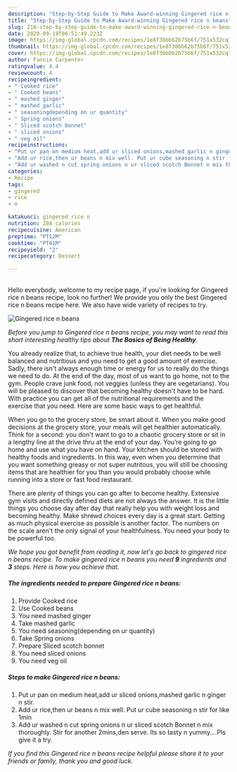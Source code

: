 ```yaml
---
description: "Step-by-Step Guide to Make Award-winning Gingered rice n beans"
title: "Step-by-Step Guide to Make Award-winning Gingered rice n beans"
slug: 218-step-by-step-guide-to-make-award-winning-gingered-rice-n-beans
date: 2020-09-19T06:51:49.223Z
image: https://img-global.cpcdn.com/recipes/1e8f30bb62b75b6f/751x532cq70/gingered-rice-n-beans-recipe-main-photo.jpg
thumbnail: https://img-global.cpcdn.com/recipes/1e8f30bb62b75b6f/751x532cq70/gingered-rice-n-beans-recipe-main-photo.jpg
cover: https://img-global.cpcdn.com/recipes/1e8f30bb62b75b6f/751x532cq70/gingered-rice-n-beans-recipe-main-photo.jpg
author: Fannie Carpenter
ratingvalue: 4.4
reviewcount: 4
recipeingredient:
- " Cooked rice"
- " Cooked beans"
- " mashed ginger"
- " mashed garlic"
- " seasoningdepending on ur quantity"
- " Spring onions"
- " Sliced scotch bonnet"
- " sliced onions"
- " veg oil"
recipeinstructions:
- "Put ur pan on medium heat,add ur sliced onions,mashed garlic n ginger n stir."
- "Add ur rice,then ur beans n mix well. Put ur cube seasoning n stir for like 1min"
- "Add ur washed n cut spring onions n ur sliced scotch Bonnet n mix thoroughly. Stir for another 2mins,den serve. Its so tasty n yummy....Pls give it a try."
categories:
- Recipe
tags:
- gingered
- rice
- n

katakunci: gingered rice n 
nutrition: 284 calories
recipecuisine: American
preptime: "PT12M"
cooktime: "PT41M"
recipeyield: "2"
recipecategory: Dessert

---
```

<br>
Hello everybody, welcome to my recipe page, if you're looking for Gingered rice n beans recipe, look no further! We provide you only the best Gingered rice n beans recipe here. We also have wide variety of recipes to try.
<br>


![Gingered rice n beans](https://img-global.cpcdn.com/recipes/1e8f30bb62b75b6f/751x532cq70/gingered-rice-n-beans-recipe-main-photo.jpg)

<i>Before you jump to Gingered rice n beans recipe, you may want to read this short interesting healthy tips about <strong>The Basics of Being Healthy</strong>.</i>

You already realize that, to achieve true health, your diet needs to be well balanced and nutritious and you need to get a good amount of exercise. Sadly, there isn't always enough time or energy for us to really do the things we need to do. At the end of the day, most of us want to go home, not to the gym. People crave junk food, not veggies (unless they are vegetarians). You will be pleased to discover that becoming healthy doesn't have to be hard. With practice you can get all of the nutritional requirements and the exercise that you need. Here are some basic ways to get healthful.

When you go to the grocery store, be smart about it. When you make good decisions at the grocery store, your meals will get healthier automatically. Think for a second: you don't want to go to a chaotic grocery store or sit in a lengthy line at the drive thru at the end of your day. You’re going to go home and use what you have on hand. Your kitchen should be stored with healthy foods and ingredients. In this way, even when you determine that you want something greasy or not super nutritous, you will still be choosing items that are healthier for you than you would probably choose while running into a store or fast food restaurant.

There are plenty of things you can go after to become healthy. Extensive gym visits and directly defined diets are not always the answer. It is the little things you choose day after day that really help you with weight loss and becoming healthy. Make shrewd choices every day is a great start. Getting as much physical exercise as possible is another factor. The numbers on the scale aren't the only signal of your healthfulness. You need your body to be powerful too. 


<i>We hope you got benefit from reading it, now let's go back to gingered rice n beans recipe. To make gingered rice n beans you need <strong>9</strong> ingredients and <strong>3</strong> steps. Here is how you achieve that.
</i>

##### The ingredients needed to prepare Gingered rice n beans:

1. Provide  Cooked rice
1. Use  Cooked beans
1. You need  mashed ginger
1. Take  mashed garlic
1. You need  seasoning(depending on ur quantity)
1. Take  Spring onions
1. Prepare  Sliced scotch bonnet
1. You need  sliced onions
1. You need  veg oil


##### Steps to make Gingered rice n beans:

1. Put ur pan on medium heat,add ur sliced onions,mashed garlic n ginger n stir.
1. Add ur rice,then ur beans n mix well. Put ur cube seasoning n stir for like 1min
1. Add ur washed n cut spring onions n ur sliced scotch Bonnet n mix thoroughly. Stir for another 2mins,den serve. Its so tasty n yummy....Pls give it a try.


<i>If you find this Gingered rice n beans recipe helpful please share it to your friends or family, thank you and good luck.</i>
